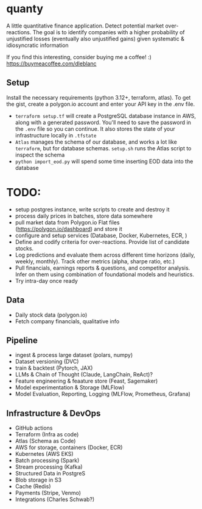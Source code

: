 # quanty
A little quantitative finance application.  Detect potential market over-reactions.  The goal is to identify companies with a higher probability of unjustified losses (eventually also unjustified gains) given systematic & idiosyncratic information

If you find this interesting, consider buying me a coffee! :) https://buymeacoffee.com/dleblanc


## Setup
Install the necessary requirements (python 3.12+, terraform, atlas).  To get the gist, create a polygon.io account and enter your API key in the .env file.  
- `terraform setup.tf` will create a PostgreSQL database instance in AWS, along with a generated password.  You'll need to save the password in the `.env` file so you can continue.  It also stores the state of your infrastructure locally in `.tfstate`
- `Atlas` manages the schema of our database, and works a lot like `terraform`, but for database schemas.  `setup.sh` runs the Atlas script to inspect the schema
- `python import_eod.py` will spend some time inserting EOD data into the database

# TODO:
- setup postgres instance, write scripts to create and destroy it
- process daily prices in batches, store data somewhere 
- pull market data from Polygon.io Flat files (https://polygon.io/dashboard) and store it
- configure and setup services (Database, Docker, Kubernetes, ECR, )
- Define and codify criteria for over-reactions.  Provide list of candidate stocks.
- Log predictions and evaluate them across different time horizons (daily, weekly, monthly).  Track other metrics (alpha, sharpe ratio, etc.)
- Pull financials, earnings reports & questions, and competitor analysis.  Infer on them using combination of foundational models and heuristics.
- Try intra-day once ready

## Data
- Daily stock data (polygon.io)
- Fetch company financials, qualitative info

## Pipeline
- ingest & process large dataset (polars, numpy)
- Dataset versioning (DVC)
- train & backtest (Pytorch, JAX)
- LLMs & Chain of Thought (Claude, LangChain, ReAct)?
- Feature engineering & feaature store (Feast, Sagemaker)
- Model experimentation & Storage (MLFlow)
- Model Evaluation, Reporting, Logging (MLFlow, Prometheus, Grafana)

## Infrastructure & DevOps
- GitHub actions
- Terraform (Infra as code)
- Atlas (Schema as Code)
- AWS for storage, containers (Docker, ECR)
- Kubernetes (AWS EKS)
- Batch processing (Spark)
- Stream processing (Kafka)
- Structured Data in PostgreS
- Blob storage in S3
- Cache (Redis)
- Payments (Stripe, Venmo)
- Integrations (Charles Schwab?)
